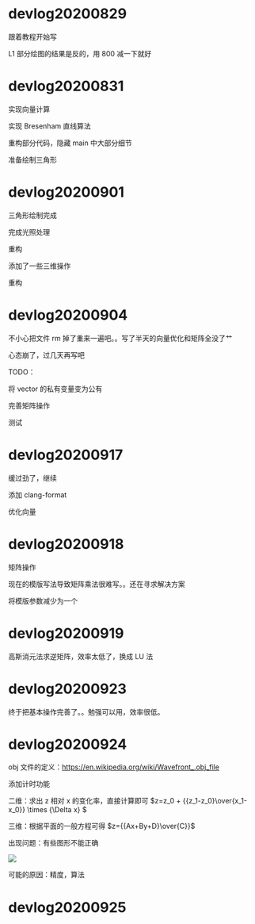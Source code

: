 # devlog20200829

跟着教程开始写

L1 部分绘图的结果是反的，用 800 减一下就好


# devlog20200831

实现向量计算

实现 Bresenham 直线算法

重构部分代码，隐藏 main 中大部分细节

准备绘制三角形

# devlog20200901

三角形绘制完成

完成光照处理

重构

添加了一些三维操作

重构


# devlog20200904

不小心把文件 rm 掉了重来一遍吧。。写了半天的向量优化和矩阵全没了艹

心态崩了，过几天再写吧

TODO：

将 vector 的私有变量变为公有

完善矩阵操作

测试

# devlog20200917

缓过劲了，继续

添加 clang-format

优化向量

# devlog20200918

矩阵操作

现在的模版写法导致矩阵乘法很难写。。还在寻求解决方案

将模版参数减少为一个



# devlog20200919

高斯消元法求逆矩阵，效率太低了，换成  LU 法

# devlog20200923

终于把基本操作完善了。。勉强可以用，效率很低。



# devlog20200924

obj 文件的定义：https://en.wikipedia.org/wiki/Wavefront_.obj_file

添加计时功能

二维：求出 z 相对 x 的变化率，直接计算即可 $z=z_0 + {{z_1-z_0}\over{x_1-x_0}} \times {\Delta x} $

三维：根据平面的一般方程可得 $z={{Ax+By+D}\over{C}}$

出现问题：有些图形不能正确

![](./../img/img1.png)

可能的原因：精度，算法

# devlog20200925

